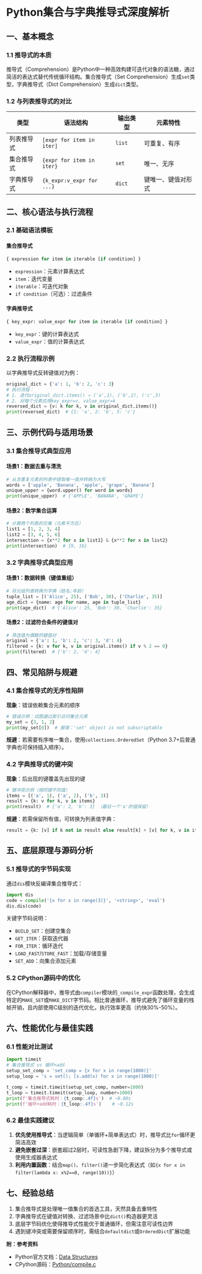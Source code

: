 # Python集合与字典推导式深度解析

## 一、基本概念
### 1.1 推导式的本质
推导式（Comprehension）是Python中一种高效构建可迭代对象的语法糖，通过简洁的表达式替代传统循环结构。集合推导式（Set Comprehension）生成`set`类型，字典推导式（Dict Comprehension）生成`dict`类型。

### 1.2 与列表推导式的对比
| 类型         | 语法结构                  | 输出类型 | 元素特性           |
|--------------|---------------------------|----------|--------------------|
| 列表推导式   | `[expr for item in iter]` | `list`   | 可重复、有序       |
| 集合推导式   | `{expr for item in iter}` | `set`    | 唯一、无序         |
| 字典推导式   | `{k_expr:v_expr for ...}` | `dict`   | 键唯一、键值对形式 |

## 二、核心语法与执行流程
### 2.1 基础语法模板
#### 集合推导式
```python
{ expression for item in iterable [if condition] }
```
- `expression`：元素计算表达式
- `item`：迭代变量
- `iterable`：可迭代对象
- `if condition`（可选）：过滤条件

#### 字典推导式
```python
{ key_expr: value_expr for item in iterable [if condition] }
```
- `key_expr`：键的计算表达式
- `value_expr`：值的计算表达式

### 2.2 执行流程示例
以字典推导式反转键值对为例：
```python
original_dict = {'a': 1, 'b': 2, 'c': 3}
# 执行流程：
# 1. 迭代original_dict.items() → ('a',1), ('b',2), ('c',3)
# 2. 对每个元素应用key_expr=v, value_expr=k
reversed_dict = {v: k for k, v in original_dict.items()}
print(reversed_dict)  # {1: 'a', 2: 'b', 3: 'c'}
```

## 三、示例代码与适用场景
### 3.1 集合推导式典型应用
#### 场景1：数据去重与清洗
```python
# 从含重复元素的列表中提取唯一值并转换为大写
words = ['apple', 'Banana', 'apple', 'grape', 'Banana']
unique_upper = {word.upper() for word in words}
print(unique_upper)  # {'APPLE', 'BANANA', 'GRAPE'}
```

#### 场景2：数学集合运算
```python
# 计算两个列表的交集（元素平方后）
list1 = [1, 2, 3, 4]
list2 = [3, 4, 5, 6]
intersection = {x**2 for x in list1} & {x**2 for x in list2}
print(intersection)  # {9, 16}
```

### 3.2 字典推导式典型应用
#### 场景1：数据转换（键值重组）
```python
# 将元组列表转换为字典（姓名:年龄）
tuple_list = [('Alice', 25), ('Bob', 30), ('Charlie', 35)]
age_dict = {name: age for name, age in tuple_list}
print(age_dict)  # {'Alice': 25, 'Bob': 30, 'Charlie': 35}
```

#### 场景2：过滤符合条件的键值对
```python
# 筛选值为偶数的键值对
original = {'a': 1, 'b': 2, 'c': 3, 'd': 4}
filtered = {k: v for k, v in original.items() if v % 2 == 0}
print(filtered)  # {'b': 2, 'd': 4}
```

## 四、常见陷阱与规避
### 4.1 集合推导式的无序性陷阱
**现象**：错误依赖集合元素的顺序
```python
# 错误示例：试图通过索引访问集合元素
my_set = {3, 1, 2}
print(my_set[0])  # 报错：'set' object is not subscriptable
```
**规避**：若需要有序唯一集合，使用`collections.OrderedSet`（Python 3.7+后普通字典也可保持插入顺序）。

### 4.2 字典推导式的键冲突
**现象**：后出现的键覆盖先出现的键
```python
# 键冲突示例（相同键不同值）
items = [('a', 1), ('a', 2), ('b', 3)]
result = {k: v for k, v in items}
print(result)  # {'a': 2, 'b': 3} （最后一个'a'的值保留）
```
**规避**：若需保留所有值，可转换为列表值字典：
```python
result = {k: [v] if k not in result else result[k] + [v] for k, v in items}
```

## 五、底层原理与源码分析
### 5.1 推导式的字节码实现
通过`dis`模块反编译集合推导式：
```python
import dis
code = compile('{x for x in range(3)}', '<string>', 'eval')
dis.dis(code)
```
关键字节码说明：
- `BUILD_SET`：创建空集合
- `GET_ITER`：获取迭代器
- `FOR_ITER`：循环迭代
- `LOAD_FAST`/`STORE_FAST`：加载/存储变量
- `SET_ADD`：向集合添加元素

### 5.2 CPython源码中的优化
在CPython解释器中，推导式由`compiler`模块的`_compile_expr`函数处理，会生成特定的`MAKE_SET`或`MAKE_DICT`字节码。相比普通循环，推导式避免了循环变量的栈帧开销，且内部使用C级别的迭代优化，执行效率更高（约快30%-50%）。

## 六、性能优化与最佳实践
### 6.1 性能对比测试
```python
import timeit
# 集合推导式 vs 循环+add
setup_set_comp = 'set_comp = {x for x in range(1000)}'
setup_loop = 's = set(); [s.add(x) for x in range(1000)]'

t_comp = timeit.timeit(setup_set_comp, number=1000)
t_loop = timeit.timeit(setup_loop, number=1000)
print(f'集合推导式耗时：{t_comp:.4f}s')  # ~0.08s
print(f'循环+add耗时：{t_loop:.4f}s')    # ~0.12s
```

### 6.2 最佳实践建议
1. **优先使用推导式**：当逻辑简单（单循环+简单表达式）时，推导式比`for`循环更简洁高效
2. **避免嵌套过深**：嵌套超过2层时，可读性急剧下降，建议拆分为多个推导式或使用生成器表达式
3. **利用内置函数**：结合`map()`、`filter()`进一步简化表达式（如`{x for x in filter(lambda x: x%2==0, range(10))}`）

## 七、经验总结
1. 集合推导式是处理唯一值集合的首选工具，天然具备去重特性
2. 字典推导式在键值对转换、过滤场景中比`dict()`构造器更灵活
3. 底层字节码优化使得推导式性能优于普通循环，但需注意可读性边界
4. 遇到键冲突或需要保留顺序时，需结合`defaultdict`或`OrderedDict`扩展功能

**附：参考资料**
- Python官方文档：[Data Structures](https://docs.python.org/3/tutorial/datastructures.html)
- CPython源码：[Python/compile.c](https://github.com/python/cpython/blob/main/Python/compile.c)